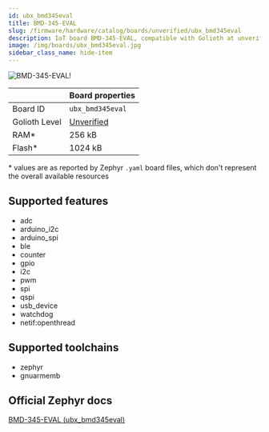 ```yaml
---
id: ubx_bmd345eval
title: BMD-345-EVAL
slug: /firmware/hardware/catalog/boards/unverified/ubx_bmd345eval
description: IoT board BMD-345-EVAL, compatible with Golioth at unverified level.
image: /img/boards/ubx_bmd345eval.jpg
sidebar_class_name: hide-item
---
```


[//]: # (This is an auto-generated file, do not edit! Changes to it will be lost upon re-generation)

![BMD-345-EVAL!](/img/boards/ubx_bmd345eval.jpg "BMD-345-EVAL")

|                | Board properties     |
| -------------  | -------------------- |
| Board ID       | `ubx_bmd345eval` |
| Golioth Level  | [Unverified](/firmware/hardware#unverified-boards) |
| RAM*           | 256 kB |
| Flash*         | 1024 kB |

\* values are as reported by Zephyr `.yaml` board files, which don't represent the overall available resources



## Supported features

* adc
* arduino_i2c
* arduino_spi
* ble
* counter
* gpio
* i2c
* pwm
* spi
* qspi
* usb_device
* watchdog
* netif:openthread

## Supported toolchains

* zephyr
* gnuarmemb

## Official Zephyr docs

[BMD-345-EVAL (ubx_bmd345eval)](https://docs.zephyrproject.org/latest/boards/u-blox/ubx_bmd345eval/doc/index.html)
